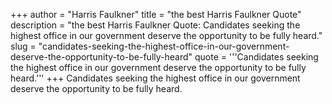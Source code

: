 +++
author = "Harris Faulkner"
title = "the best Harris Faulkner Quote"
description = "the best Harris Faulkner Quote: Candidates seeking the highest office in our government deserve the opportunity to be fully heard."
slug = "candidates-seeking-the-highest-office-in-our-government-deserve-the-opportunity-to-be-fully-heard"
quote = '''Candidates seeking the highest office in our government deserve the opportunity to be fully heard.'''
+++
Candidates seeking the highest office in our government deserve the opportunity to be fully heard.
